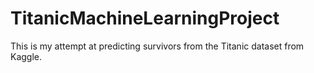 # TitanicMachineLearningProject
This is my attempt at predicting survivors from the Titanic dataset from Kaggle.
